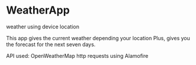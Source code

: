 # WeatherApp
weather using device location

This app gives the current weather depending your location
Plus, gives you the forecast for the next seven days.

API used: OpenWeatherMap
http requests using Alamofire

